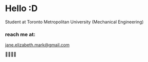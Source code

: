 # Hello :D
Student at Toronto Metropolitan University (Mechanical Engineering)

### reach me at:
jane.elizabeth.mark@gmail.com

🐻🐻‍❄️🐼
